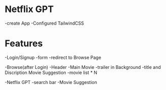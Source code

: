 # Netflix GPT

-create App
-Configured TailwindCSS



# Features
-Login/Signup
    -form
    -redirect to Browse Page

-Browse(after Login)
    -Header
    -Main Movie
        -trailer in Background
        -title and Discription
    Movie Suggestion
        -movie list * N

-Netflix GPT
    -search bar
    -Movie Suggestion